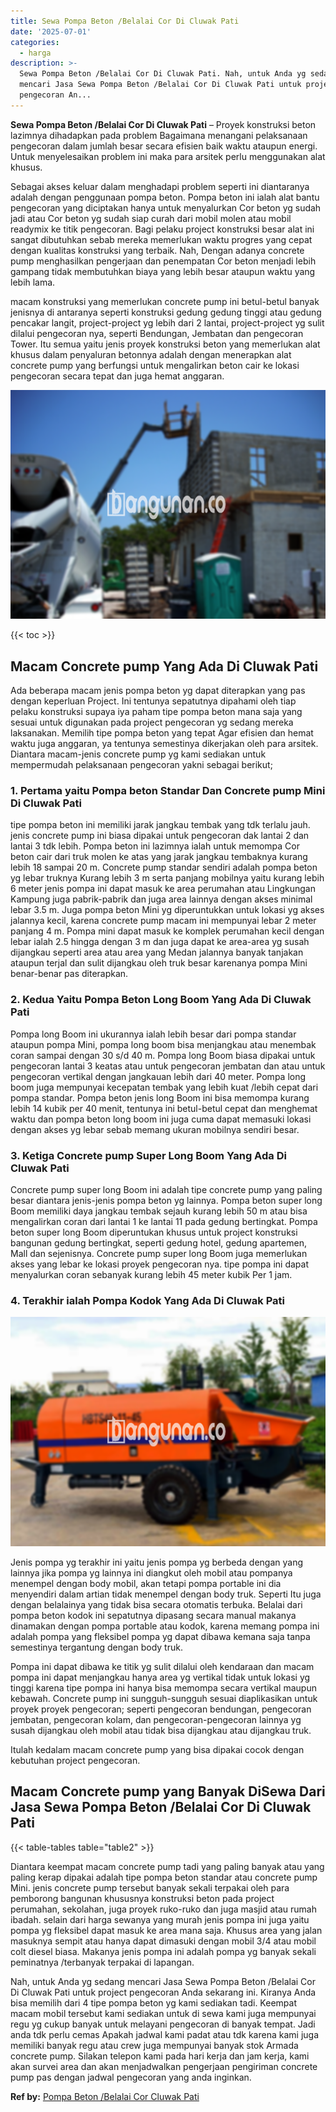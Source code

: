 ```yaml
---
title: Sewa Pompa Beton /Belalai Cor Di Cluwak Pati
date: '2025-07-01'
categories:
  - harga
description: >-
  Sewa Pompa Beton /Belalai Cor Di Cluwak Pati. Nah, untuk Anda yg sedang
  mencari Jasa Sewa Pompa Beton /Belalai Cor Di Cluwak Pati untuk project
  pengecoran An...
---
```


**Sewa Pompa Beton /Belalai Cor Di Cluwak Pati** – Proyek konstruksi beton lazimnya dihadapkan pada problem Bagaimana menangani pelaksanaan pengecoran dalam jumlah besar secara efisien baik waktu ataupun energi. Untuk menyelesaikan problem ini maka para arsitek perlu menggunakan alat khusus.

Sebagai akses keluar dalam menghadapi problem seperti ini diantaranya adalah dengan penggunaan pompa beton. Pompa beton ini ialah alat bantu pengecoran yang diciptakan hanya untuk menyalurkan Cor beton yg sudah jadi atau Cor beton yg sudah siap curah dari mobil molen atau mobil readymix ke titik pengecoran. Bagi pelaku project konstruksi besar alat ini sangat dibutuhkan sebab mereka memerlukan waktu progres yang cepat dengan kualitas konstruksi yang terbaik. Nah, Dengan adanya concrete pump menghasilkan pengerjaan dan penempatan Cor beton menjadi lebih gampang tidak membutuhkan biaya yang lebih besar ataupun waktu yang lebih lama.

macam konstruksi yang memerlukan concrete pump ini betul-betul banyak jenisnya di antaranya seperti konstruksi gedung gedung tinggi atau gedung pencakar langit, project-project yg lebih dari 2 lantai, project-project yg sulit dilalui pengecoran nya, seperti Bendungan, Jembatan dan pengecoran Tower. Itu semua yaitu jenis proyek konstruksi beton yang memerlukan alat khusus dalam penyaluran betonnya adalah dengan menerapkan alat concrete pump yang berfungsi untuk mengalirkan beton cair ke lokasi pengecoran secara tepat dan juga hemat anggaran.

![Sewa Pompa Beton /Belalai Cor Di Cluwak Pati](/images/sewa-concrete-pump-14.png)

{{< toc >}}

## Macam Concrete pump Yang Ada Di Cluwak Pati

Ada beberapa macam jenis pompa beton yg dapat diterapkan yang pas dengan keperluan Project. Ini tentunya sepatutnya dipahami oleh tiap pelaku konstruksi supaya iya paham tipe pompa beton mana saja yang sesuai untuk digunakan pada project pengecoran yg sedang mereka laksanakan. Memilih tipe pompa beton yang tepat Agar efisien dan hemat waktu juga anggaran, ya tentunya semestinya dikerjakan oleh para arsitek. Diantara macam-jenis concrete pump yg kami sediakan untuk mempermudah pelaksanaan pengecoran yakni sebagai berikut;

### 1\. Pertama yaitu Pompa beton Standar Dan Concrete pump Mini Di Cluwak Pati

tipe pompa beton ini memiliki jarak jangkau tembak yang tdk terlalu jauh. jenis concrete pump ini biasa dipakai untuk pengecoran dak lantai 2 dan lantai 3 tdk lebih. Pompa beton ini lazimnya ialah untuk memompa Cor beton cair dari truk molen ke atas yang jarak jangkau tembaknya kurang lebih 18 sampai 20 m. Concrete pump standar sendiri adalah pompa beton yg lebar truknya Kurang lebih 3 m serta panjang mobilnya yaitu kurang lebih 6 meter jenis pompa ini dapat masuk ke area perumahan atau Lingkungan Kampung juga pabrik-pabrik dan juga area lainnya dengan akses minimal lebar 3.5 m. Juga pompa beton Mini yg diperuntukkan untuk lokasi yg akses jalannya kecil, karena concrete pump macam ini mempunyai lebar 2 meter panjang 4 m. Pompa mini dapat masuk ke komplek perumahan kecil dengan lebar ialah 2.5 hingga dengan 3 m dan juga dapat ke area-area yg susah dijangkau seperti area atau area yang Medan jalannya banyak tanjakan ataupun terjal dan sulit dijangkau oleh truk besar karenanya pompa Mini benar-benar pas diterapkan.

### 2\. Kedua Yaitu Pompa Beton Long Boom Yang Ada Di Cluwak Pati

Pompa long Boom ini ukurannya ialah lebih besar dari pompa standar ataupun pompa Mini, pompa long boom bisa menjangkau atau menembak coran sampai dengan 30 s/d 40 m. Pompa long Boom biasa dipakai untuk pengecoran lantai 3 keatas atau untuk pengecoran jembatan dan atau untuk pengecoran vertikal dengan jangkauan lebih dari 40 meter. Pompa long boom juga mempunyai kecepatan tembak yang lebih kuat /lebih cepat dari pompa standar. Pompa beton jenis long Boom ini bisa memompa kurang lebih 14 kubik per 40 menit, tentunya ini betul-betul cepat dan menghemat waktu dan pompa beton long boom ini juga cuma dapat memasuki lokasi dengan akses yg lebar sebab memang ukuran mobilnya sendiri besar.

### 3\. Ketiga Concrete pump Super Long Boom Yang Ada Di Cluwak Pati

Concrete pump super long Boom ini adalah tipe concrete pump yang paling besar diantara jenis-jenis pompa beton yg lainnya. Pompa beton super long Boom memiliki daya jangkau tembak sejauh kurang lebih 50 m atau bisa mengalirkan coran dari lantai 1 ke lantai 11 pada gedung bertingkat. Pompa beton super long Boom diperuntukan khusus untuk project konstruksi bangunan gedung bertingkat, seperti gedung hotel, gedung apartemen, Mall dan sejenisnya. Concrete pump super long Boom juga memerlukan akses yang lebar ke lokasi proyek pengecoran nya. tipe pompa ini dapat menyalurkan coran sebanyak kurang lebih 45 meter kubik Per 1 jam.

### 4\. Terakhir ialah Pompa Kodok Yang Ada Di Cluwak Pati

![Sewa Pompa Beton /Belalai Cor Di Cluwak Pati](/images/sewa-concrete-pump-16.png)

Jenis pompa yg terakhir ini yaitu jenis pompa yg berbeda dengan yang lainnya jika pompa yg lainnya ini diangkut oleh mobil atau pompanya menempel dengan body mobil, akan tetapi pompa portable ini dia menyendiri dalam artian tidak menempel dengan body truk. Seperti Itu juga dengan belalainya yang tidak bisa secara otomatis terbuka. Belalai dari pompa beton kodok ini sepatutnya dipasang secara manual makanya dinamakan dengan pompa portable atau kodok, karena memang pompa ini adalah pompa yang fleksibel pompa yg dapat dibawa kemana saja tanpa semestinya tergantung dengan body truk.

Pompa ini dapat dibawa ke titik yg sulit dilalui oleh kendaraan dan macam pompa ini dapat menjangkau hanya area yg vertikal tidak untuk lokasi yg tinggi karena tipe pompa ini hanya bisa memompa secara vertikal maupun kebawah. Concrete pump ini sungguh-sungguh sesuai diaplikasikan untuk proyek proyek pengecoran; seperti pengecoran bendungan, pengecoran jembatan, pengecoran kolam, dan pengecoran-pengecoran lainnya yg susah dijangkau oleh mobil atau tidak bisa dijangkau atau dijangkau truk.

Itulah kedalam macam concrete pump yang bisa dipakai cocok dengan kebutuhan project pengecoran.

## Macam Concrete pump yang Banyak DiSewa Dari Jasa Sewa Pompa Beton /Belalai Cor Di Cluwak Pati

{{< table-tables table="table2" >}}

Diantara keempat macam concrete pump tadi yang paling banyak atau yang paling kerap dipakai adalah tipe pompa beton standar atau concrete pump Mini. jenis concrete pump tersebut banyak sekali terpakai oleh para pemborong bangunan khususnya konstruksi beton pada project perumahan, sekolahan, juga proyek ruko-ruko dan juga masjid atau rumah ibadah. selain dari harga sewanya yang murah jenis pompa ini juga yaitu pompa yg fleksibel dapat masuk ke area mana saja. Khusus area yang jalan masuknya sempit atau hanya dapat dimasuki dengan mobil 3/4 atau mobil colt diesel biasa. Makanya jenis pompa ini adalah pompa yg banyak sekali peminatnya /terbanyak terpakai di lapangan.

Nah, untuk Anda yg sedang mencari Jasa Sewa Pompa Beton /Belalai Cor Di Cluwak Pati untuk project pengecoran Anda sekarang ini. Kiranya Anda bisa memilih dari 4 tipe pompa beton yg kami sediakan tadi. Keempat macam mobil tersebut kami sediakan untuk di sewa kami juga mempunyai regu yg cukup banyak untuk melayani pengecoran di banyak tempat. Jadi anda tdk perlu cemas Apakah jadwal kami padat atau tdk karena kami juga memiliki banyak regu atau crew juga mempunyai banyak stok Armada concrete pump. Silakan telepon kami pada hari kerja dan jam kerja, kami akan survei area dan akan menjadwalkan pengerjaan pengiriman concrete pump pas dengan jadwal pengecoran yang anda inginkan.

**Ref by:** [Pompa Beton /Belalai Cor Cluwak Pati](https://id.wikipedia.org/wiki/Pompa)
